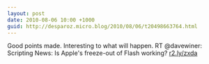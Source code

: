 ```yaml
---
layout: post
date: 2010-08-06 10:00 +1000
guid: http://desparoz.micro.blog/2010/08/06/t20498663764.html
---
```

Good points made. Interesting to what will happen. RT @davewiner: Scripting News: Is Apple's freeze-out of Flash working? [r2.ly/zxda](http://r2.ly/zxda)
